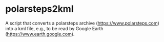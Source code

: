 # polarsteps2kml
A script that converts a polarsteps archive (https://www.polarsteps.com) into a kml file, e.g., to be read by Google Earth (https://www.earth.google.com).
